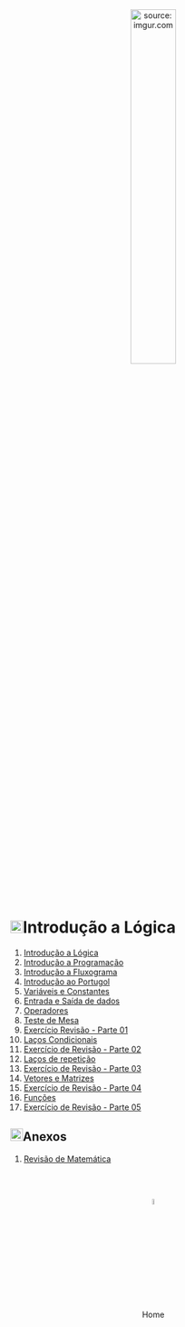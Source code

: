 <div align="center">
    <img src="https://i.imgur.com/Zhu9Tqx.png" title="source: imgur.com" width="40%"/> 
</div>
<h1><img src="https://i.imgur.com/84jPbK6.png" title="source: imgur.com" width="22px"/>Introdução a Lógica</h1>



1. <a href="01_logica.md" >Introdução a Lógica</a>
2. <a href="02_programacao.md" >Introdução a Programação</a>
3. <a href="03_fluxograma.md" >Introdução a Fluxograma</a>
4. <a href="04_portugol.md" >Introdução ao Portugol</a>
5. <a href="05_variaveis_constantes.md" >Variáveis e Constantes</a>
6. <a href="06_entrada_saida.md" >Entrada e Saída de dados</a>
7. <a href="07_operadores.md" >Operadores</a>
8. <a href="08_teste_mesa.md" >Teste de Mesa</a>
9. <a href="09_exe01.md">Exercício Revisão - Parte 01</a>
10. <a href="10_lacos_condicionais.md" >Laços Condicionais</a>
11. <a href="11_exe02.md" >Exercício de Revisão - Parte 02</a>
12. <a href="12_lacos_repeticao.md" >Laços de repetição</a>
13. <a href="13_exe03.md" >Exercício de Revisão - Parte 03</a>
14. <a href="14_vetores_matrizes.md" >Vetores e Matrizes</a>
15. <a href="15_exe04.md" >Exercício de Revisão - Parte 04</a>
16. <a href="16_funcoes.md" >Funções</a>
17. <a href="17_exe04.md" >Exercício de Revisão - Parte 05</a>


<h2><img src="https://i.imgur.com/84jPbK6.png" title="source: imgur.com" width="22px"/>Anexos</h2>

01. <a href="revisao_matematica.md" >Revisão de Matemática</a>

<br /><br />
	

<div align="center"><a href="../README.md"><img src="https://i.imgur.com/kfHCxif.png" title="source: imgur.com" width="5%"/></a></div>
<div align="center">Home</div>
